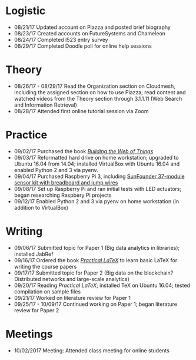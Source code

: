 # Logistic

* 08/21/17 Updated account on Piazza and posted brief biography
* 08/23/17 Created accounts on FutureSystems and Chameleon
* 08/24/17 Completed I523 entry survey
* 08/29/17 Completed Doodle poll for online help sessions

# Theory

* 08/26/17 - 08/29/17 Read the Organization section on Cloudmesh, including the assigned section on how to use Piazza; read content and watched videos from the Theory section through 3.1.1.11 (Web Search and Information Retrieval)
* 08/28/17 Attended first online tutorial session via Zoom

# Practice

* 09/02/17 Purchased the book [_Building the Web of Things_](https://www.manning.com/books/building-the-web-of-things)
* 09/03/17 Reformatted hard drive on home workstation; upgraded to Ubuntu 16.04 from 14.04; installed VirtualBox with Ubuntu 16.04 and enabled Python 2 and 3 via pyenv.
* 09/04/17 Purchased Raspberry Pi 3, including [SunFounder 37-module sensor kit with breadboard and jump wires](https://www.amazon.com/gp/product/B014PF05ZA/)
* 09/08/17 Set up Raspberry Pi and ran initial tests with LED actuators; began researching Raspbery Pi projects
* 09/12/17 Enabled Python 2 and 3 via pyenv on home workstation (in addition to VirtualBox)

# Writing

* 09/06/17 Submitted topic for Paper 1 (Big data analytics in libraries); installed JabRef
* 09/16/17 Ordered the book [_Practical LaTeX_](https://www.amazon.com/gp/product/331906424X/) to learn basic LaTeX for writing the course papers
* 09/17/17 Submitted topic for Paper 2 (Big data on the blockchain? Distributed networks and large-scale analytics)
* 09/20/17 Reading _Practical LaTeX_; installed TeX on Ubuntu 16.04; tested compilation on sample files
* 09/21/17 Worked on literature review for Paper 1
* 09/25/17 - 10/09/17 Continued working on Paper 1; began literature review for Paper 2

# Meetings

* 10/02/2017 Meeting: Attended class meeting for online students
